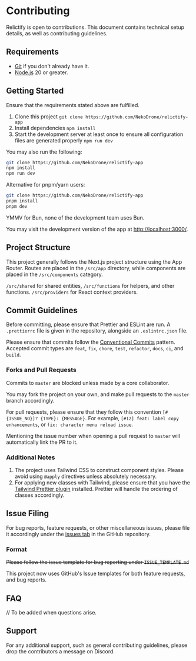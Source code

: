 # Contributing

Relictify is open to contributions. This document contains technical setup details, as well as contributing guidelines.

## Requirements

-   [Git](https://git-scm.com/) if you don't already have it.
-   [Node.js](https://nodejs.org/) 20 or greater.

## Getting Started

Ensure that the requirements stated above are fulfilled.

1. Clone this project `git clone https://github.com/NekoDrone/relictify-app`
2. Install dependencies `npm install`
3. Start the development server at least once to ensure all configuration files are generated properly `npm run dev`

You may also run the following:

```bash
git clone https://github.com/NekoDrone/relictify-app
npm install
npm run dev
```

Alternative for pnpm/yarn users:

```bash
git clone https://github.com/NekoDrone/relictify-app
pnpm install
pnpm dev
```

YMMV for Bun, none of the development team uses Bun.

You may visit the development version of the app at [http://localhost:3000/](http://localhost:3000/).

## Project Structure

This project generally follows the Next.js project structure using the App Router. Routes are placed in the `/src/app` directory, while components are placed in the `/src/components` category.

`/src/shared` for shared entities, `/src/functions` for helpers, and other functions. `/src/providers` for React context providers.

## Commit Guidelines

Before committing, please ensure that Prettier and ESLint are run. A `.prettierrc` file is given in the repository, alongside an `.eslintrc.json` file.

Please ensure that commits follow the [Conventional Commits](https://www.conventionalcommits.org/) pattern. Accepted commit types are `feat`, `fix`, `chore`, `test`, `refactor`, `docs`, `ci`, and `build`.

### Forks and Pull Requests

Commits to `master` are blocked unless made by a core collaborator.

You may fork the project on your own, and make pull requests to the `master` branch accordingly.

For pull requests, please ensure that they follow this convention
`[#{ISSUE_NO}]? {TYPE}: {MESSAGE}`. For example, `[#12] feat: label copy enhancements`, or `fix: character menu reload issue`.

Mentioning the issue number when opening a pull request to `master` will automatically link the PR to it.

### Additional Notes

1. The project uses Tailwind CSS to construct component styles. Please avoid using `@apply` directives unless absolutely necessary.
2. For applying new classes with Tailwind, please ensure that you have the [Tailwind Prettier plugin](https://tailwindcss.com/blog/automatic-class-sorting-with-prettier) installed. Prettier will handle the ordering of classes accordingly.

## Issue Filing

For bug reports, feature requests, or other miscellaneous issues, please file it accordingly under the [issues tab](https://github.com/NekoDrone/relictify-app/issues) in the GitHub repository.

### Format

~~Please follow the issue template for bug reporting under `ISSUE_TEMPLATE.md`~~

This project now uses GitHub's Issue templates for both feature requests, and bug reports.

## FAQ

// To be added when questions arise.

## Support

For any additional support, such as general contributing guidelines, please drop the contributors a message on Discord.
